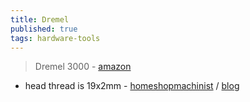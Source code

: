 ```yaml
---
title: Dremel
published: true
tags: hardware-tools
---
```

> Dremel 3000 - [amazon]()

- head thread is  19x2mm - [homeshopmachinist](https://bbs.homeshopmachinist.net/forum/general/33057-dremel-anyone-know-the-thread?p=632237#post632237) / [blog](http://www.frets.com/HomeShopTech/Projects/19mmTap/19mmtap.html)